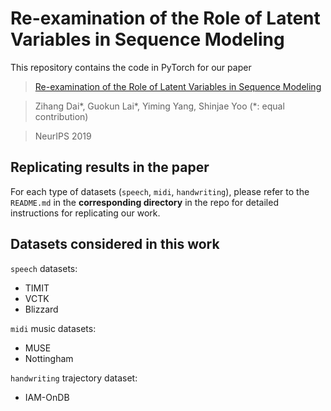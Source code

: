 # Re-examination of the Role of Latent Variables in Sequence Modeling

This repository contains the code in PyTorch for our paper
>[Re-examination of the Role of Latent Variables in Sequence Modeling](https://arxiv.org/abs/1902.01388)

>Zihang Dai\*, Guokun Lai\*, Yiming Yang, Shinjae Yoo (*: equal contribution)

>NeurIPS 2019



## Replicating results in the paper

For each type of datasets (`speech`, `midi`, `handwriting`), please refer to the `README.md` in the **corresponding directory** in the repo for detailed instructions for replicating our work.



## Datasets considered in this work

`speech` datasets:

- TIMIT
- VCTK
- Blizzard



`midi` music datasets:

- MUSE
- Nottingham



`handwriting` trajectory dataset:

- IAM-OnDB

